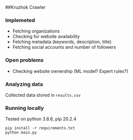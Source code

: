 ##Kruzhok Crawler

### Implemeted

- Fetching organizations
- Checking for website availability
- Fetching metadata (keywords, description, title)
- Fetching social accounts and number of followers

### Open problems

- Checking website ownership (ML model? Expert rules?)

### Analyzing data

Collected data stored in `results.csv`

### Running locally

Tested on python 3.8.6, pip 20.2.4

```
pip install -r requirements.txt
python main.py
```